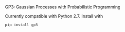 GP3: Gaussian Processes with Probabilistic Programming

Currently compatible with Python 2.7. Install with

```pip install gp3```
